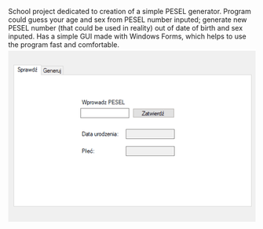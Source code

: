 School project dedicated to
creation of a simple PESEL generator.
Program could guess your age and sex from
PESEL number inputed; generate new PESEL
number (that could be used in reality) out of
date of birth and sex inputed. Has a simple GUI
made with Windows Forms, which helps to use
the program fast and comfortable.
![gif](https://github.com/polemicos/ProstyGeneratorPesel/raw/master/pesel.gif)
